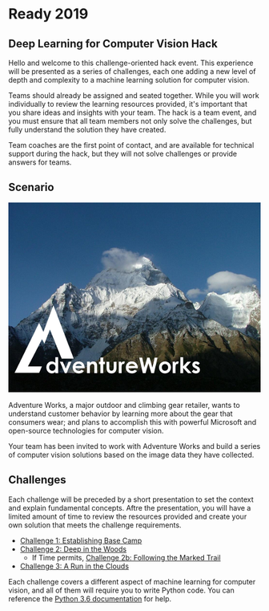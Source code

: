 # Ready 2019

## Deep Learning for Computer Vision Hack

Hello and welcome to this challenge-oriented hack event. This experience will be presented as a series of challenges, each one adding a new level of depth and complexity to a machine learning solution for computer vision.

Teams should already be assigned and seated together. While you will work individually to review the learning resources provided, it's important that you share ideas and insights with your team. The hack is a team event, and you must ensure that all team members not only solve the challenges, but fully understand the solution they have created.

Team coaches are the first point of contact, and are available for technical support during the hack, but they will not solve challenges or provide answers for teams.

## Scenario

![Adventure Works](images/adventureworks_logo.png)

Adventure Works, a major outdoor and climbing gear retailer, wants to understand customer behavior by learning more about the gear that consumers wear; and plans to accomplish this with powerful Microsoft and open-source technologies for computer vision.

Your team has been invited to work with Adventure Works and build a series of computer vision solutions based on the image data they have collected.

## Challenges

Each challenge will be preceded by a short presentation to set the context and explain fundamental concepts. Aftre the presentation, you will have a limited amount of time to review the resources provided and create your own solution that meets the challenge requirements.

* [Challenge 1: Establishing Base Camp](Challenge01.md)
* [Challenge 2: Deep in the Woods](Challenge02.md)
    * If Time permits, [Challenge 2b: Following the Marked Trail](Challenge02b.md)
* [Challenge 3: A Run in the Clouds](Challenge03.md)

Each challenge covers a different aspect of machine learning for computer vision, and all of them will require you to write Python code. You can reference the <a href="https://docs.python.org/3.6/" target="_blank">Python 3.6 documentation</a> for help.